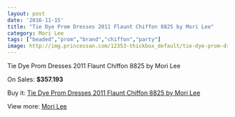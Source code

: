 ```yaml
---
layout: post
date: '2016-11-15'
title: "Tie Dye Prom Dresses 2011 Flaunt Chiffon 8825 by Mori Lee"
category: Mori Lee
tags: ["beaded","prom","brand","chiffon","party"]
image: http://img.princessan.com/12353-thickbox_default/tie-dye-prom-dresses-2011-flaunt-chiffon-8825-by-mori-lee.jpg
---
```

Tie Dye Prom Dresses 2011 Flaunt Chiffon 8825 by Mori Lee

On Sales: **$357.193**
<a href="https://www.princessan.com/en/mori-lee/5851-tie-dye-prom-dresses-2011-flaunt-chiffon-8825-by-mori-lee.html"><amp-img layout="responsive" width="600" height="600" src="//img.princessan.com/12353-thickbox_default/tie-dye-prom-dresses-2011-flaunt-chiffon-8825-by-mori-lee.jpg" alt="Tie Dye Prom Dresses 2011 Flaunt Chiffon 8825 by Mori Lee 0" /></a>
<a href="https://www.princessan.com/en/mori-lee/5851-tie-dye-prom-dresses-2011-flaunt-chiffon-8825-by-mori-lee.html"><amp-img layout="responsive" width="600" height="600" src="//img.princessan.com/12354-thickbox_default/tie-dye-prom-dresses-2011-flaunt-chiffon-8825-by-mori-lee.jpg" alt="Tie Dye Prom Dresses 2011 Flaunt Chiffon 8825 by Mori Lee 1" /></a>

Buy it: [Tie Dye Prom Dresses 2011 Flaunt Chiffon 8825 by Mori Lee](https://www.princessan.com/en/mori-lee/5851-tie-dye-prom-dresses-2011-flaunt-chiffon-8825-by-mori-lee.html "Tie Dye Prom Dresses 2011 Flaunt Chiffon 8825 by Mori Lee")

View more: [Mori Lee](https://www.princessan.com/en/46-mori-lee "Mori Lee")